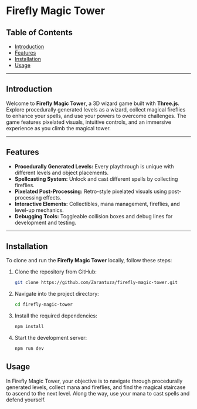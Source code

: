 # **Firefly Magic Tower**

## Table of Contents
- [Introduction](#introduction)
- [Features](#features)
- [Installation](#installation)
- [Usage](#usage)

---

## Introduction

Welcome to **Firefly Magic Tower**, a 3D wizard game built with **Three.js**. Explore procedurally generated levels as a wizard, collect magical fireflies to enhance your spells, and use your powers to overcome challenges. The game features pixelated visuals, intuitive controls, and an immersive experience as you climb the magical tower.

---

## Features

- **Procedurally Generated Levels:** Every playthrough is unique with different levels and object placements.
- **Spellcasting System:** Unlock and cast different spells by collecting fireflies.
- **Pixelated Post-Processing:** Retro-style pixelated visuals using post-processing effects.
- **Interactive Elements:** Collectibles, mana management, fireflies, and level-up mechanics.
- **Debugging Tools:** Toggleable collision boxes and debug lines for development and testing.

---

## Installation

To clone and run the **Firefly Magic Tower** locally, follow these steps:
1. Clone the repository from GitHub:

   ```bash
   git clone https://github.com/Zarantuza/firefly-magic-tower.git

2. Navigate into the project directory:
   ```bash
   cd firefly-magic-tower

3. Install the required dependencies:
   ```bash
   npm install

4. Start the development server:
   ```bash
   npm run dev

## Usage

In Firefly Magic Tower, your objective is to navigate through procedurally generated levels, collect mana and fireflies, and find the magical staircase to ascend to the next level. Along the way, use your mana to cast spells and defend yourself.




